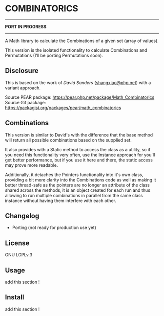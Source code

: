 # COMBINATORICS

- - -
**PORT IN PROGRESS**
- - -
 
A Math library to calculate the Combinations of a given set (array of values).

This version is the isolated functionality to calculate Combinations and Permutations
(I'll be porting Permutations soon).


## Disclosure

This is based on the work of _David Sanders_ (<shangxiao@php.net>) with a variant approach.

Source PEAR package: <https://pear.php.net/package/Math_Combinatorics>
Source Git package: <https://packagist.org/packages/pear/math_combinatorics>


## Combinations

This version is similar to David's with the difference that the base method will return all 
possible combinations based on the supplied set.

It also provides with a Static method to access the class as a utility, so if you need this
functionality very often, use the Instance approach for you'll get better performance, but if
you use it here and there, the static access may prove more readable.

Additionally, it detaches the Pointers functionality into it's own class, providing a bit more
clarity into the Combinations code as well as making it better thread-safe as the pointers
are no longer an attribute of the class shared across the methods, it is an object created
for each run and thus allowing to run multiple combinations in parallel from the same class
instance without having them interfere with each other.


## Changelog

 - Porting (not ready for production use yet)


## License

GNU LGPLv.3


## Usage

add this section !


## Install

add this section !
